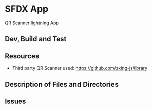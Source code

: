 # SFDX App

QR Scanner lightning App

## Dev, Build and Test

## Resources

- Third party QR Scanner used: https://github.com/zxing-js/library

## Description of Files and Directories

## Issues
